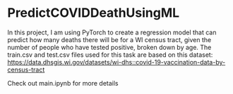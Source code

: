 # PredictCOVIDDeathUsingML
In this project, I am using PyTorch to create a regression model that can predict how many deaths there will be for a WI census tract, given the number of people who have tested positive, broken down by age. The train.csv and test.csv files used for this task are based on this dataset: https://data.dhsgis.wi.gov/datasets/wi-dhs::covid-19-vaccination-data-by-census-tract

Check out main.ipynb for more details
